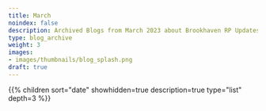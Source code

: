 ```yaml
---
title: March
noindex: false
description: Archived Blogs from March 2023 about Brookhaven RP Updates, exciting news, and new findings
type: blog_archive
weight: 3
images:
- images/thumbnails/blog_splash.png
draft: true
---
```




{{% children sort="date" showhidden=true description=true type="list" depth=3 %}}
